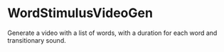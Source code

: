 # WordStimulusVideoGen
Generate a video with a list of words, with a duration for each word and transitionary sound.
